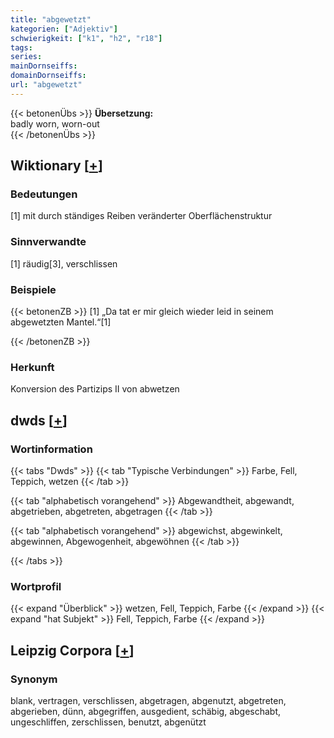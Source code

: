 ```yaml
---
title: "abgewetzt"
kategorien: ["Adjektiv"]
schwierigkeit: ["k1", "h2", "r18"]
tags:
series:
mainDornseiffs:
domainDornseiffs:
url: "abgewetzt"
---
```


{{< betonenÜbs >}}
**Übersetzung:**  
badly worn, worn-out  
{{< /betonenÜbs >}}

## Wiktionary [[+](https://de.wiktionary.org/wiki/abgewetzt)]

### Bedeutungen
[1] mit durch ständiges Reiben veränderter Oberflächenstruktur  

### Sinnverwandte
[1] räudig[3], verschlissen  

### Beispiele
{{< betonenZB >}}
[1] „Da tat er mir gleich wieder leid in seinem abgewetzten Mantel.“[1]  

{{< /betonenZB >}}
### Herkunft
Konversion des Partizips II von abwetzen  



## dwds [[+](https://www.dwds.de/wb/abgewetzt)]

### Wortinformation
{{< tabs "Dwds" >}}
{{< tab "Typische Verbindungen" >}}
Farbe, Fell, Teppich, wetzen
{{< /tab >}}

{{< tab "alphabetisch vorangehend" >}}
Abgewandtheit, abgewandt, abgetrieben, abgetreten, abgetragen
{{< /tab >}}

{{< tab "alphabetisch vorangehend" >}}
abgewichst, abgewinkelt, abgewinnen, Abgewogenheit, abgewöhnen
{{< /tab >}}

{{< /tabs >}}

### Wortprofil
{{< expand "Überblick" >}} wetzen, Fell, Teppich, Farbe {{< /expand >}}
{{< expand "hat Subjekt" >}} Fell, Teppich, Farbe {{< /expand >}}

## Leipzig Corpora [[+](https://corpora.uni-leipzig.de/en/res?word=abgewetzt&corpusId=deu_newscrawl-public_2018)]


### Synonym
blank, vertragen, verschlissen, abgetragen, abgenutzt, abgetreten, abgerieben, dünn, abgegriffen, ausgedient, schäbig, abgeschabt, ungeschliffen, zerschlissen, benutzt, abgenützt

